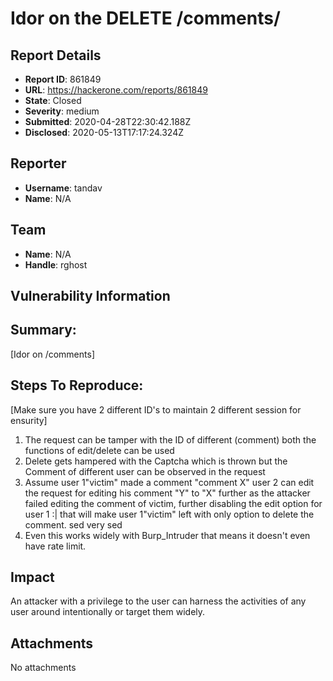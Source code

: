 # Idor on the DELETE /comments/

## Report Details
- **Report ID**: 861849
- **URL**: https://hackerone.com/reports/861849
- **State**: Closed
- **Severity**: medium
- **Submitted**: 2020-04-28T22:30:42.188Z
- **Disclosed**: 2020-05-13T17:17:24.324Z

## Reporter
- **Username**: tandav
- **Name**: N/A

## Team
- **Name**: N/A
- **Handle**: rghost

## Vulnerability Information
## Summary:
[Idor on /comments]

## Steps To Reproduce:
[Make sure you have 2 different ID's to maintain 2 different session for ensurity]

  1. The request can be tamper with the ID of different (comment) both the functions of edit/delete can be used
  2. Delete gets hampered with the Captcha which is thrown but the Comment of different user can be observed in the request
  3. Assume user 1"victim" made a comment "comment X" user 2 can edit the request for editing his comment "Y" to "X" further as the attacker failed editing the comment of victim, further disabling the edit option for user 1 :| that will make user 1"victim" left with only option to delete the comment. sed very sed
  4. Even this works widely with Burp_Intruder that means it doesn't even have rate limit.

## Impact

An attacker with a privilege to the user can harness the activities of any user around intentionally or target them widely.

## Attachments
No attachments
